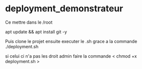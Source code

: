 # deployment_demonstrateur

Ce mettre dans le /root 

apt update && apt install git -y

Puis clone le projet ensuite executer le .sh grace a la commande ./deployment.sh

si celui ci n'a pas les droit admin faire la commande < chmod +x deployment.sh >
